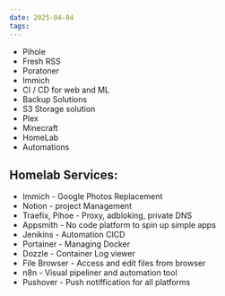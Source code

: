```yaml
---
date: 2025-04-04
tags:
---
```

- Pihole
- Fresh RSS
- Poratoner
- Immich
- CI / CD for web and ML
- Backup Solutions
- S3 Storage solution
- Plex
- Minecraft
- HomeLab
- Automations

## Homelab Services:
- Immich - Google Photos Replacement
- Notion - project Management
- Traefix, Pihoe - Proxy, adbloking, private DNS
- Appsmith - No code platform to spin up simple apps
- Jenikins - Automation CICD
- Portainer - Managing Docker
- Dozzle - Container Log viewer
- File Browser - Access and edit files from browser
- n8n - Visual pipeliner and automation tool
- Pushover - Push notiffication for all platforms
